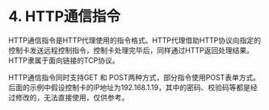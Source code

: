 # 4.   HTTP通信指令

HTTP通信指令是HTTP代理使用的指令格式。HTTP代理借助HTTP协议向指定的控制卡发送远程控制指令，控制卡处理完毕后，同样通过HTTP返回处理结果。HTTP隶属于面向链接的TCP协议。

HTTP通信指令同时支持GET 和 POST两种方式，部分指令使用POST表单方式。后面的示例中假设控制卡的IP地址为192.168.1.19，其中的密码、校验码等都是经过修改的，无法直接使用，仅供参考。